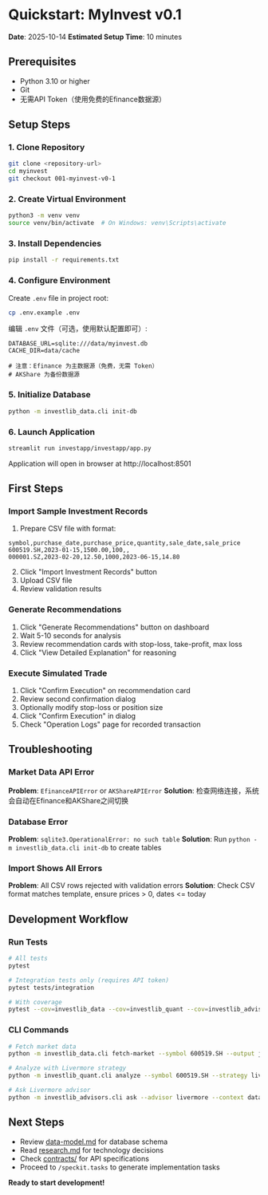 # Quickstart: MyInvest v0.1

**Date**: 2025-10-14
**Estimated Setup Time**: 10 minutes

## Prerequisites

- Python 3.10 or higher
- Git
- 无需API Token（使用免费的Efinance数据源）

## Setup Steps

### 1. Clone Repository

```bash
git clone <repository-url>
cd myinvest
git checkout 001-myinvest-v0-1
```

### 2. Create Virtual Environment

```bash
python3 -m venv venv
source venv/bin/activate  # On Windows: venv\Scripts\activate
```

### 3. Install Dependencies

```bash
pip install -r requirements.txt
```

### 4. Configure Environment

Create `.env` file in project root:

```bash
cp .env.example .env
```

编辑 `.env` 文件（可选，使用默认配置即可）:

```
DATABASE_URL=sqlite:///data/myinvest.db
CACHE_DIR=data/cache

# 注意：Efinance 为主数据源（免费，无需 Token）
# AKShare 为备份数据源
```

### 5. Initialize Database

```bash
python -m investlib_data.cli init-db
```

### 6. Launch Application

```bash
streamlit run investapp/investapp/app.py
```

Application will open in browser at http://localhost:8501

## First Steps

### Import Sample Investment Records

1. Prepare CSV file with format:
```csv
symbol,purchase_date,purchase_price,quantity,sale_date,sale_price
600519.SH,2023-01-15,1500.00,100,,
000001.SZ,2023-02-20,12.50,1000,2023-06-15,14.80
```

2. Click "Import Investment Records" button
3. Upload CSV file
4. Review validation results

### Generate Recommendations

1. Click "Generate Recommendations" button on dashboard
2. Wait 5-10 seconds for analysis
3. Review recommendation cards with stop-loss, take-profit, max loss
4. Click "View Detailed Explanation" for reasoning

### Execute Simulated Trade

1. Click "Confirm Execution" on recommendation card
2. Review second confirmation dialog
3. Optionally modify stop-loss or position size
4. Click "Confirm Execution" in dialog
5. Check "Operation Logs" page for recorded transaction

## Troubleshooting

### Market Data API Error

**Problem**: `EfinanceAPIError` or `AKShareAPIError`
**Solution**: 检查网络连接，系统会自动在Efinance和AKShare之间切换

### Database Error

**Problem**: `sqlite3.OperationalError: no such table`
**Solution**: Run `python -m investlib_data.cli init-db` to create tables

### Import Shows All Errors

**Problem**: All CSV rows rejected with validation errors
**Solution**: Check CSV format matches template, ensure prices > 0, dates <= today

## Development Workflow

### Run Tests

```bash
# All tests
pytest

# Integration tests only (requires API token)
pytest tests/integration

# With coverage
pytest --cov=investlib_data --cov=investlib_quant --cov=investlib_advisors
```

### CLI Commands

```bash
# Fetch market data
python -m investlib_data.cli fetch-market --symbol 600519.SH --output json

# Analyze with Livermore strategy
python -m investlib_quant.cli analyze --symbol 600519.SH --strategy livermore

# Ask Livermore advisor
python -m investlib_advisors.cli ask --advisor livermore --context data.json
```

## Next Steps

- Review [data-model.md](data-model.md) for database schema
- Read [research.md](research.md) for technology decisions
- Check [contracts/](contracts/) for API specifications
- Proceed to `/speckit.tasks` to generate implementation tasks

**Ready to start development!**
